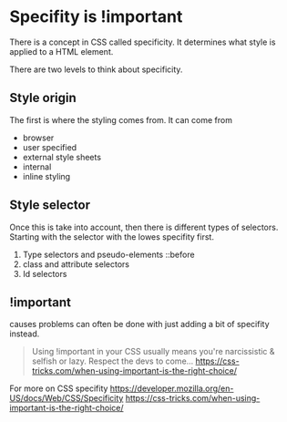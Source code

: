 # Specifity is !important

There is a concept in CSS called specificity. It determines what style is applied to a HTML element.

There are two levels to think about specificity.

## Style origin
The first is where the styling comes from. 
It can come from 
- browser
- user specified
- external style sheets
- internal 
- inline styling

## Style selector
Once this is take into account, then there is different types of selectors.
Starting with the selector with the lowes specifity first.
1. Type selectors and pseudo-elements ::before
2. class and attribute selectors
3. Id selectors

## !important
causes problems
can often be done with just adding a bit of specifity instead.

>Using !important in your CSS usually means you're narcissistic & selfish or lazy. Respect the devs to come... https://css-tricks.com/when-using-important-is-the-right-choice/

For more on CSS specifity
https://developer.mozilla.org/en-US/docs/Web/CSS/Specificity
https://css-tricks.com/when-using-important-is-the-right-choice/
